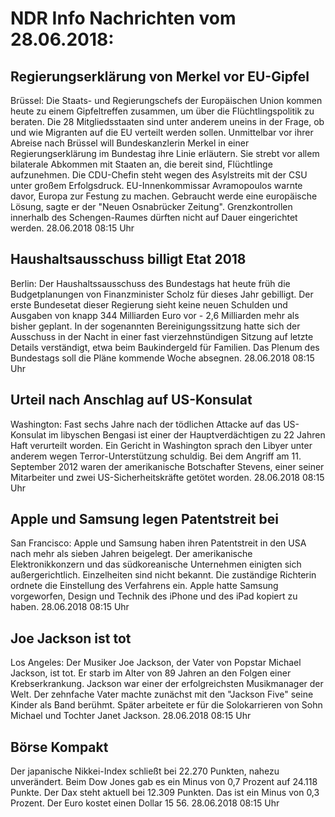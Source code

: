 # NDR Info Nachrichten vom 28.06.2018:


## Regierungserklärung von Merkel vor EU-Gipfel
Brüssel: Die Staats- und Regierungschefs der Europäischen Union kommen heute zu einem Gipfeltreffen zusammen, um über die Flüchtlingspolitik zu beraten. Die 28 Mitgliedsstaaten sind unter anderem uneins in der Frage, ob und wie Migranten auf die EU verteilt werden sollen. Unmittelbar vor ihrer Abreise nach Brüssel will Bundeskanzlerin Merkel in einer Regierungserklärung im Bundestag ihre Linie erläutern. Sie strebt vor allem bilaterale Abkommen mit Staaten an, die bereit sind, Flüchtlinge aufzunehmen. Die CDU-Chefin steht wegen des Asylstreits mit der CSU unter großem Erfolgsdruck. EU-Innenkommissar Avramopoulos warnte davor, Europa zur Festung zu machen. Gebraucht werde eine europäische Lösung, sagte er der "Neuen Osnabrücker Zeitung". Grenzkontrollen innerhalb des Schengen-Raumes dürften nicht auf Dauer eingerichtet werden. 28.06.2018 08:15 Uhr 

## Haushaltsausschuss billigt Etat 2018
Berlin: Der Haushaltssausschuss des Bundestags hat heute früh die Budgetplanungen von Finanzminister Scholz für dieses Jahr gebilligt. Der erste Bundesetat dieser Regierung sieht keine neuen Schulden und Ausgaben von knapp 344 Milliarden Euro vor - 2,6 Milliarden mehr als bisher geplant. In der sogenannten Bereinigungssitzung hatte sich der Ausschuss  in der Nacht  in einer fast vierzehnstündigen Sitzung auf letzte Details verständigt, etwa beim Baukindergeld für Familien. Das Plenum des Bundestags soll die Pläne kommende Woche absegnen. 28.06.2018 08:15 Uhr 

## Urteil nach Anschlag auf US-Konsulat
Washington: Fast sechs Jahre nach der tödlichen Attacke auf das US-Konsulat im libyschen Bengasi ist einer der Hauptverdächtigen zu 22 Jahren Haft verurteilt worden. Ein Gericht in Washington sprach den Libyer unter anderem wegen Terror-Unterstützung schuldig. Bei dem Angriff am 11. September 2012 waren der amerikanische Botschafter Stevens, einer seiner Mitarbeiter und zwei US-Sicherheitskräfte getötet worden. 28.06.2018 08:15 Uhr 

## Apple und Samsung legen Patentstreit bei
San Francisco: Apple und Samsung haben ihren Patentstreit in den USA nach mehr als sieben Jahren beigelegt. Der amerikanische Elektronikkonzern und das südkoreanische Unternehmen einigten sich außergerichtlich. Einzelheiten sind nicht bekannt. Die zuständige Richterin ordnete die Einstellung des Verfahrens ein. Apple hatte Samsung vorgeworfen, Design und Technik des iPhone und des iPad kopiert zu haben. 28.06.2018 08:15 Uhr 

## Joe Jackson ist tot
Los Angeles: Der Musiker Joe Jackson, der Vater von Popstar Michael Jackson, ist tot. Er starb im Alter von 89 Jahren an den Folgen einer Krebserkrankung. Jackson war einer der erfolgreichsten Musikmanager der Welt. Der zehnfache Vater machte zunächst mit den "Jackson Five" seine Kinder als Band berühmt. Später arbeitete er für die Solokarrieren von Sohn Michael und Tochter Janet Jackson. 28.06.2018 08:15 Uhr 

## Börse Kompakt
Der japanische Nikkei-Index schließt bei 22.270 Punkten, nahezu unverändert. Beim Dow Jones gab es ein Minus von 0,7 Prozent auf 24.118 Punkte. Der Dax steht aktuell bei 12.309 Punkten. Das ist ein Minus von 0,3 Prozent. Der Euro kostet einen Dollar 15 56. 28.06.2018 08:15 Uhr 
